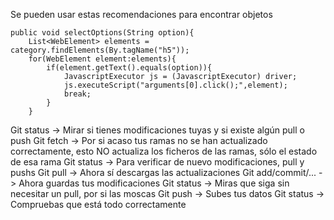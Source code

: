 Se pueden usar estas recomendaciones para encontrar objetos

  

    public void selectOptions(String option){
        List<WebElement> elements = category.findElements(By.tagName("h5"));
        for(WebElement element:elements){
            if(element.getText().equals(option)){
                JavascriptExecutor js = (JavascriptExecutor) driver;
                js.executeScript("arguments[0].click();",element);
                break;
            }
        }


Git status -> Mirar si tienes modificaciones tuyas y si existe algún pull o push
Git fetch -> Por si acaso tus ramas no se han actualizado correctamente, esto NO actualiza los ficheros de las ramas, sólo el estado de esa rama
Git status -> Para verificar de nuevo modificaciones, pull y pushs
Git pull -> Ahora sí descargas las actualizaciones
Git add/commit/... -> Ahora guardas tus modificaciones
Git status -> Miras que siga sin necesitar un pull, por si las moscas
Git push -> Subes tus datos
Git status -> Compruebas que está todo correctamente
